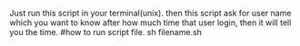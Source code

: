 Just run this script in your terminal(unix). then this script ask for user name  which you want to know after how much time that user login, then it will tell you the time.
#how to run script file.
sh filename.sh


